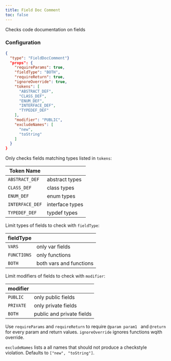 ```yaml
---
title: Field Doc Comment
toc: false
---
```


Checks code documentation on fields

### Configuration

```json
{
  "type": "FieldDocComment"}
  "props": {
    "requireParams": true,
    "fieldType": "BOTH",
    "requireReturn": true,
    "ignoreOverride": true,
    "tokens": [
      "ABSTRACT_DEF",
      "CLASS_DEF",
      "ENUM_DEF",
      "INTERFACE_DEF",
      "TYPEDEF_DEF"
    ],
    "modifier": "PUBLIC",
    "excludeNames": [
      "new",
      "toString"
    ]
  }
}
```

Only checks fields matching types listed in `tokens`:

| Token Name            |                 |
| --------------------- | ----------------|
| `ABSTRACT_DEF`        | abstract types  |
| `CLASS_DEF`           | class types     |
| `ENUM_DEF`            | enum types      |
| `INTERFACE_DEF`       | interface types |
| `TYPEDEF_DEF`         | typdef types    |

Limit types of fields to check with `fieldType`:

| fieldType     |                         |
| --------------| ------------------------|
| `VARS`        | only var fields         |
| `FUNCTIONS`   | only functions          |
| `BOTH`        | both vars and functions |

Limit modifiers of fields to check with `modifier`:

| modifier   |                            |
| -----------| ---------------------------|
| `PUBLIC`   | only public fields         |
| `PRIVATE`  | only private fields        |
| `BOTH`     | public and private fields  |

Use `requireParams` and `requireReturn` to require `@param param1 ` and `@return ` for every param and return values.
`ignoreOverride` ignores functions wqith override.

`excludeNames` lists a all names that should not produce a checkstyle violation. Defaults to `["new", "toString"]`.
